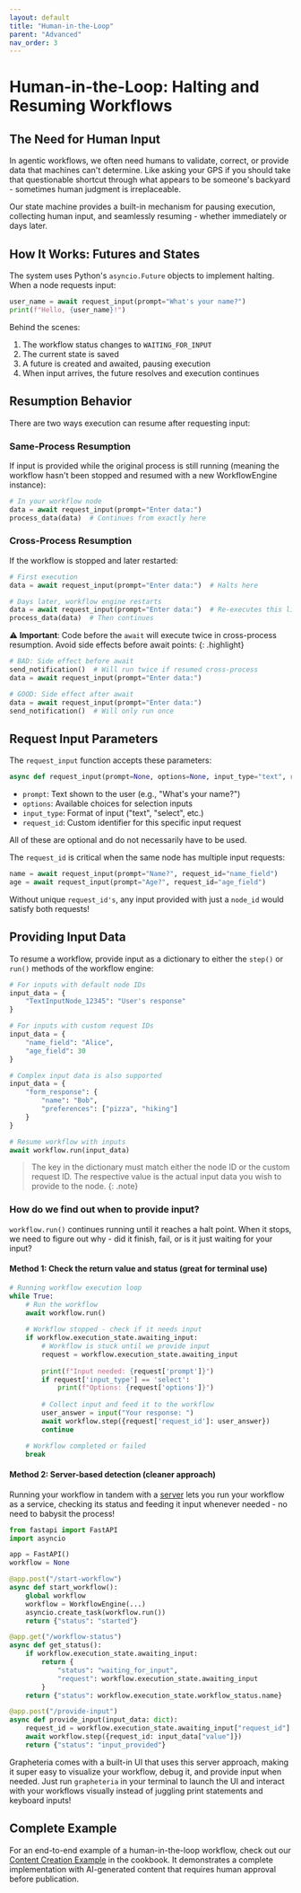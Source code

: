 ```yaml
---
layout: default
title: "Human-in-the-Loop"
parent: "Advanced"
nav_order: 3
---
```


# Human-in-the-Loop: Halting and Resuming Workflows

## The Need for Human Input

In agentic workflows, we often need humans to validate, correct, or provide data that machines can't determine. Like asking your GPS if you should take that questionable shortcut through what appears to be someone's backyard - sometimes human judgment is irreplaceable.

Our state machine provides a built-in mechanism for pausing execution, collecting human input, and seamlessly resuming - whether immediately or days later.

## How It Works: Futures and States

The system uses Python's `asyncio.Future` objects to implement halting. When a node requests input:

```python
user_name = await request_input(prompt="What's your name?")
print(f"Hello, {user_name}!")
```

Behind the scenes:
1. The workflow status changes to `WAITING_FOR_INPUT`
2. The current state is saved
3. A future is created and awaited, pausing execution
4. When input arrives, the future resolves and execution continues

## Resumption Behavior

There are two ways execution can resume after requesting input:

### Same-Process Resumption
If input is provided while the original process is still running (meaning the workflow hasn't been stopped and resumed with a new WorkflowEngine instance):

```python
# In your workflow node
data = await request_input(prompt="Enter data:")
process_data(data)  # Continues from exactly here
```

### Cross-Process Resumption
If the workflow is stopped and later restarted:

```python
# First execution
data = await request_input(prompt="Enter data:")  # Halts here

# Days later, workflow engine restarts
data = await request_input(prompt="Enter data:")  # Re-executes this line
process_data(data)  # Then continues
```

⚠️ **Important**: Code before the `await` will execute twice in cross-process resumption. Avoid side effects before await points:
{: .highlight}

```python
# BAD: Side effect before await
send_notification()  # Will run twice if resumed cross-process
data = await request_input(prompt="Enter data:")

# GOOD: Side effect after await  
data = await request_input(prompt="Enter data:")
send_notification()  # Will only run once
```

## Request Input Parameters

The `request_input` function accepts these parameters:

```python
async def request_input(prompt=None, options=None, input_type="text", request_id=None):
```

- `prompt`: Text shown to the user (e.g., "What's your name?")
- `options`: Available choices for selection inputs
- `input_type`: Format of input ("text", "select", etc.)
- `request_id`: Custom identifier for this specific input request

All of these are optional and do not necessarily have to be used.

The `request_id` is critical when the same node has multiple input requests:

```python
name = await request_input(prompt="Name?", request_id="name_field")
age = await request_input(prompt="Age?", request_id="age_field")
```

Without unique `request_id's`, any input provided with just a `node_id` would satisfy both requests!

## Providing Input Data

To resume a workflow, provide input as a dictionary to either the `step()` or `run()` methods of the workflow engine:

```python
# For inputs with default node IDs
input_data = {
    "TextInputNode_12345": "User's response"
}

# For inputs with custom request IDs
input_data = {
    "name_field": "Alice",
    "age_field": 30
}

# Complex input data is also supported
input_data = {
    "form_response": {
        "name": "Bob",
        "preferences": ["pizza", "hiking"]
    }
}

# Resume workflow with inputs
await workflow.run(input_data)
```

> The key in the dictionary must match either the node ID or the custom request ID. The respective value is the actual input data you wish to provide to the node.
{: .note}


### How do we find out when to provide input?

`workflow.run()` continues running until it reaches a halt point. When it stops, we need to figure out why - did it finish, fail, or is it just waiting for your input?

#### Method 1: Check the return value and status (great for terminal use)
```python
# Running workflow execution loop
while True:
    # Run the workflow
    await workflow.run()
    
    # Workflow stopped - check if it needs input
    if workflow.execution_state.awaiting_input:
        # Workflow is stuck until we provide input
        request = workflow.execution_state.awaiting_input
        
        print(f"Input needed: {request['prompt']}")
        if request['input_type'] == 'select':
            print(f"Options: {request['options']}")
        
        # Collect input and feed it to the workflow
        user_answer = input("Your response: ")
        await workflow.step({request['request_id']: user_answer})
        continue

    # Workflow completed or failed
    break
```

#### Method 2: Server-based detection (cleaner approach)

Running your workflow in tandem with a [server](Deployment) lets you run your workflow as a service, checking its status and feeding it input whenever needed - no need to babysit the process!

```python
from fastapi import FastAPI
import asyncio

app = FastAPI()
workflow = None

@app.post("/start-workflow")
async def start_workflow():
    global workflow
    workflow = WorkflowEngine(...)
    asyncio.create_task(workflow.run())
    return {"status": "started"}

@app.get("/workflow-status")
async def get_status():
    if workflow.execution_state.awaiting_input:
        return {
            "status": "waiting_for_input",
            "request": workflow.execution_state.awaiting_input
        }
    return {"status": workflow.execution_state.workflow_status.name}

@app.post("/provide-input")
async def provide_input(input_data: dict):
    request_id = workflow.execution_state.awaiting_input["request_id"]
    await workflow.step({request_id: input_data["value"]})
    return {"status": "input_provided"}
```

Grapheteria comes with a built-in UI that uses this server approach, making it super easy to visualize your workflow, debug it, and provide input when needed. Just run `grapheteria` in your terminal to launch the UI and interact with your workflows visually instead of juggling print statements and keyboard inputs!

## Complete Example
For an end-to-end example of a human-in-the-loop workflow, check out our [Content Creation Example](../Cookbook/Human_in_the_loop) in the cookbook. It demonstrates a complete implementation with AI-generated content that requires human approval before publication.